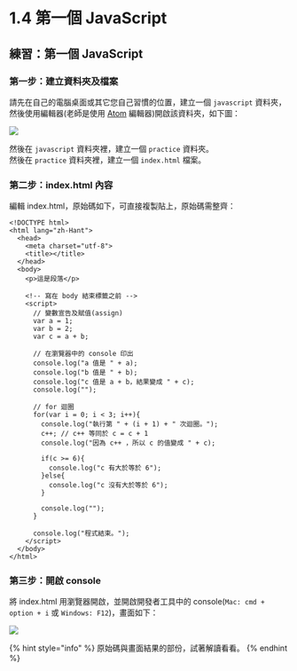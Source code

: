 # 1.4 第一個 JavaScript

## 練習：第一個 JavaScript

###

### 第一步：建立資料夾及檔案

請先在自己的電腦桌面或其它您自己習慣的位置，建立一個 `javascript` 資料夾，然後使用編輯器(老師是使用 [Atom](https://atom.io/) 編輯器)開啟該資料夾，如下圖：

![](../.gitbook/assets/js\_init.png)

然後在 `javascript` 資料夾裡，建立一個 `practice` 資料夾。\
然後在 `practice` 資料夾裡，建立一個 `index.html` 檔案。



### 第二步：index.html 內容

編輯 index.html，原始碼如下，可直接複製貼上，原始碼需整齊：

```markup
<!DOCTYPE html>
<html lang="zh-Hant">
  <head>
    <meta charset="utf-8">
    <title></title>
  </head>
  <body>
    <p>這是段落</p>

    <!-- 寫在 body 結束標籤之前 -->
    <script>
      // 變數宣告及賦值(assign)
      var a = 1;
      var b = 2;
      var c = a + b;

      // 在瀏覽器中的 console 印出
      console.log("a 值是 " + a);
      console.log("b 值是 " + b);
      console.log("c 值是 a + b，結果變成 " + c);
      console.log("");

      // for 迴圈
      for(var i = 0; i < 3; i++){
        console.log("執行第 " + (i + 1) + " 次迴圈。");
        c++; // c++ 等同於 c = c + 1
        console.log("因為 c++ ，所以 c 的值變成 " + c);

        if(c >= 6){
          console.log("c 有大於等於 6");
        }else{
          console.log("c 沒有大於等於 6");
        }

        console.log("");
      }

      console.log("程式結束。");
    </script>
  </body>
</html>
```



### 第三步：開啟 console

將 index.html 用瀏覽器開啟，並開啟開發者工具中的 console(`Mac: cmd + option + i` 或 `Windows: F12`)，畫面如下：

![](../.gitbook/assets/js\_first.png)



{% hint style="info" %}
原始碼與畫面結果的部份，試著解讀看看。
{% endhint %}

